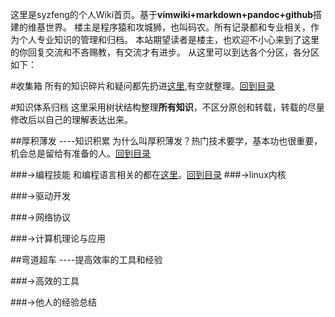 <!---title:syzfeng维基世界-->
  

这里是syzfeng的个人Wiki首页。基于**vimwiki+markdown+pandoc+github**搭建的维基世界。
楼主是程序猿和攻城狮，也叫码农。所有记录都和专业相关，作为个人专业知识的管理和归档。
本站期望读者是楼主，也欢迎不小心来到了这里的你回复交流和不吝赐教，有交流才有进步。
从这里可以到达各个分区，各分区如下：

#收集箱
所有的知识碎片和疑问都先扔进[这里](dropbox.html),有空就整理。[回到目录](index.html)


#知识体系归档
这里采用树状结构整理**所有知识**，不区分原创和转载，转载的尽量修改后以自己的理解表达出来。


##厚积薄发 ----知识积累
为什么叫厚积薄发？热门技术要学，基本功也很重要，机会总是留给有准备的人。[回到目录](index.html)

###->编程技能
和编程语言相关的都在[这里](wiki/prog/navigation.html)。[回到目录](index.html)
###->linux内核

###->驱动开发

###->网络协议

###->计算机理论与应用

##弯道超车 ----提高效率的工具和经验

###->高效的工具

###->他人的经验总结


